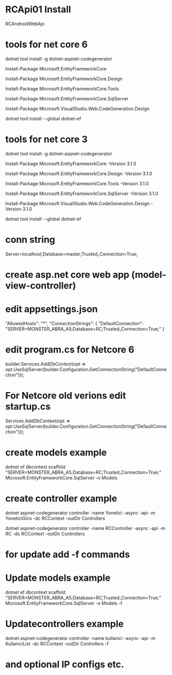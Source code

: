 # RCApi01 Install

RCAndroidWebApi

# tools for net core 6
dotnet tool install -g dotnet-aspnet-codegenerator

Install-Package Microsoft.EntityFrameworkCore

Install-Package Microsoft.EntityFrameworkCore.Design

Install-Package Microsoft.EntityFrameworkCore.Tools

Install-Package Microsoft.EntityFrameworkCore.SqlServer

Install-Package Microsoft.VisualStudio.Web.CodeGeneration.Design

dotnet tool install --global dotnet-ef

# tools for net core 3
dotnet tool install -g dotnet-aspnet-codegenerator

Install-Package Microsoft.EntityFrameworkCore -Version 3.1.0

Install-Package Microsoft.EntityFrameworkCore.Design -Version 3.1.0

Install-Package Microsoft.EntityFrameworkCore.Tools -Version 3.1.0

Install-Package Microsoft.EntityFrameworkCore.SqlServer -Version 3.1.0

Install-Package Microsoft.VisualStudio.Web.CodeGeneration.Design -Version 3.1.0

dotnet tool install --global dotnet-ef


# conn string
Server=localhost;Database=master;Trusted_Connection=True;


# create asp.net core web app (model-view-controller)
    

# edit appsettings.json
"AllowedHosts": "*",
  "ConnectionStrings": {
    "DefaultConnection": "SERVER=MONSTER_ABRA_A5;Database=RC;Trusted_Connection=True;"
  }
  
# edit program.cs for Netcore 6
builder.Services.AddDbContext<RCContext>(opt => opt.UseSqlServer(builder.Configuration.GetConnectionString("DefaultConnection")));
# For Netcore old verions edit startup.cs
Services.AddDbContext<RCContext>(opt => opt.UseSqlServer(builder.Configuration.GetConnectionString("DefaultConnection")));


# create models example
dotnet ef dbcontext scaffold "SERVER=MONSTER_ABRA_A5;Database=RC;Trusted_Connection=True;" Microsoft.EntityFrameworkCore.SqlServer -o Models


# create controller example
dotnet aspnet-codegenerator controller -name Yonetici -async -api -m YoneticiGiris -dc RCContext -outDir Controllers

dotnet aspnet-codegenerator controller -name RCController -async -api -m RC -dc RCContext -outDir Controllers 


# for update add -f commands 
# Update models example
dotnet ef dbcontext scaffold "SERVER=MONSTER_ABRA_A5;Database=RC;Trusted_Connection=True;" Microsoft.EntityFrameworkCore.SqlServer -o Models -f


# Updatecontrollers example
dotnet aspnet-codegenerator controller -name kullanici -async -api -m KullaniciList -dc RCContext -outDir Controllers -f


# and optional IP configs etc.
